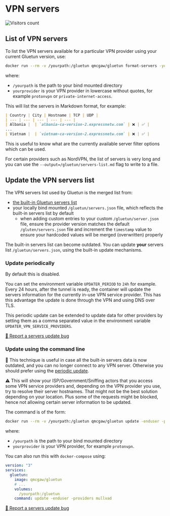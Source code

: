 # VPN servers

![Visitors count](https://visitor-badge.laobi.icu/badge?page_id=gluetun.servers.updating)

## List of VPN servers

To list the VPN servers available for a particular VPN provider using your current Gluetun version, use:

```sh
docker run --rm -v /yourpath:/gluetun qmcgaw/gluetun format-servers -yourprovider
```

where:

- `/yourpath` is the path to your bind mounted directory
- `yourprovider` is your VPN provider in lowercase without quotes, for example `protonvpn` or `private-internet-access`.

This will list the servers in Markdown format, for example:

```markdown
| Country | City | Hostname | TCP | UDP |
| --- | --- | --- | --- | --- |
| Albania |  | `albania-ca-version-2.expressnetw.com` | ❌ | ✅ |
...
| Vietnam |  | `vietnam-ca-version-2.expressnetw.com` | ❌ | ✅ |
```

This is useful to know what are the currently available server filter options which can be used.

For certain providers such as NordVPN, the list of servers is very long and you can use the `--output=/gluetun/servers-list.md` flag to write to a file.

## Update the VPN servers list

The VPN servers list used by Gluetun is the merged list from:

- [the built-in Gluetun servers list](https://raw.githubusercontent.com/qdm12/gluetun/master/internal/storage/servers.json)
- your locally bind mounted `/gluetun/servers.json` file, which reflects the built-in servers list by default
    - when adding custom entries to your custom `/gluetun/server.json` file, ensure the provider version matches the default `/gluten/servers.json` file and increment the `timestamp` value to ensure your hardcoded values will be merged (overwritten) properly

The built-in servers list can become outdated.
You can update **your** servers list `/gluetun/servers.json`, using the built-in update mechanisms.

### Update periodically

By default this is disabled.

You can set the environment variable `UPDATER_PERIOD` to `24h` for example. Every 24 hours, after the tunnel is ready, the container will update the servers information for the currently in-use VPN service provider. This has this advantage the update is done through the VPN and using DNS over TLS.

This periodic update can be extended to update data for other providers by setting them as a comma separated value in the environment variable `UPDATER_VPN_SERVICE_PROVIDERS`.

[🚨 Report a servers update bug](https://github.com/qdm12/gluetun/issues/new?labels=%3Abug%3A+bug&template=bug.yml&title=Bug%3A+)

### Update using the command line

💁 This technique is useful in case all the built-in servers data is now outdated, and you can no longer connect to any VPN server. Otherwise you should prefer using the [periodic update](#update-periodically).

⚠️ This will show your ISP/Government/Sniffing actors that you access some VPN service providers and, depending on the VPN provider you use, try to resolve their server hostnames.
That might not be the best solution depending on your location. Plus some of the requests might be blocked, hence not allowing certain server information to be updated.

The command is of the form:

```sh
docker run --rm -v /yourpath:/gluetun qmcgaw/gluetun update -enduser -providers yourprovider
```

where:

- `/yourpath` is the path to your bind mounted directory
- `yourprovider` is your VPN provider, for example `protonvpn`.

You can also run this with `docker-compose` using:

```yml
version: "3"
services:
  gluetun:
    image: qmcgaw/gluetun
    # ...
    volumes:
      /yourpath:/gluetun
    command: update -enduser -providers mullvad
```

[🚨 Report a servers update bug](https://github.com/qdm12/gluetun/issues/new?labels=%3Abug%3A+bug&template=bug.yml&title=Bug%3A+)
